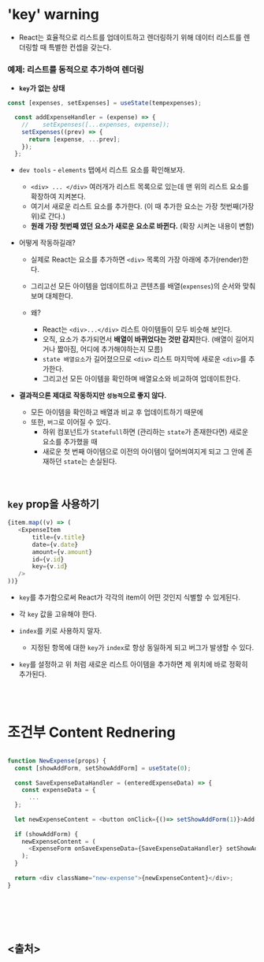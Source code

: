# 'key' warning
- React는 효율적으로 리스트를 업데이트하고 렌더링하기 위해 데이터 리스트를 렌더링할 때 특별한 컨셉을 갖는다.

### 예제: 리스트를 동적으로 추가하여 렌더링
- **`key`가 없는 상태**
```js
const [expenses, setExpenses] = useState(tempexpenses);

  const addExpenseHandler = (expense) => {
    //    setExpenses([...expenses, expense]);
    setExpenses((prev) => {
      return [expense, ...prev];
    });
  };
```

- `dev tools` - `elements` 탭에서 리스트 요소를 확인해보자.
  - `<div> ... </div>` 여러개가 리스트 목록으로 있는데 맨 위의 리스트 요소를 확장하여 지켜본다.
  - 여기서 새로운 리스트 요소를 추가한다. (이 때 추가한 요소는 가장 첫번째(가장 위)로 간다.)
  - **원래 가장 첫번째 였던 요소가 새로운 요소로 바뀐다.** (확장 시켜논 내용이 변함)

- 어떻게 작동하길래?
  - 실제로 React는 요소를 추가하면 `<div>` 목록의 가장 아래에 추가(render)한다.
  - 그리고선 모든 아이템을 업데이트하고 콘텐츠를 배열(`expenses`)의 순서와 맞춰보며 대체한다.
  
  - 왜?
    - React는 `<div>...</div>` 리스트 아이템들이 모두 비슷해 보인다.
    - 오직, 요소가 추가되면서 **배열이 바뀌었다는 것만 감지**한다. (배열이 길어지거나 짧아짐, 어디에 추가해야하는지 모름)
    - `state 배열요소`가 길어졌으므로 `<div>` 리스트 마지막에 새로운 `<div>`를 추가한다.
    - 그리고선 모든 아이템을 확인하며 배열요소와 비교하여 업데이트한다.

- **결과적으론 제대로 작동하지만 `성능적`으로 좋지 않다.**
  - 모든 아이템을 확인하고 배열과 비교 후 업데이트하기 때문에
  - 또한, `버그`로 이어질 수 있다.
    - 하위 컴포넌트가 `Statefull`하면 (관리하는 `state`가 존재한다면) 새로운 요소를 추가했을 때
    - 새로운 첫 번째 아이템으로 이전의 아이템이 덮어씌여지게 되고 그 안에 존재하던 `state`는 손실된다.
<br>

## `key` prop을 사용하기
```js
{item.map((v) => (
   <ExpenseItem
       title={v.title}
       date={v.date}
       amount={v.amount}
       id={v.id}
       key={v.id}
   />
))}
```

- `key`를 추가함으로써 React가 각각의 item이 어떤 것인지 식별할 수 있게된다.
- 각 `key` 값을 고유해야 한다.
- `index`를 키로 사용하지 말자.
  - 지정된 항목에 대한 `key`가 `index`로 항상 동일하게 되고 버그가 발생할 수 있다.

- `key`를 설정하고 위 처럼 새로운 리스트 아이템을 추가하면 제 위치에 바로 정확히 추가된다.

<br><br>

# 조건부 Content Rednering
```js

function NewExpense(props) {
  const [showAddForm, setShowAddForm] = useState(0);
  
  const SaveExpenseDataHandler = (enteredExpenseData) => {
    const expenseData = {
      ...
  };
  
  let newExpenseContent = <button onClick={()=> setShowAddForm(1)}>Add New Expense</button>;
  
  if (showAddForm) {
    newExpenseContent = (
      <ExpenseForm onSaveExpenseData={SaveExpenseDataHandler} setShowAddForm={setShowAddForm}/>
    );
  }
  
  return <div className="new-expense">{newExpenseContent}</div>;
}
```


<br><br><br>
<출처>
- 
